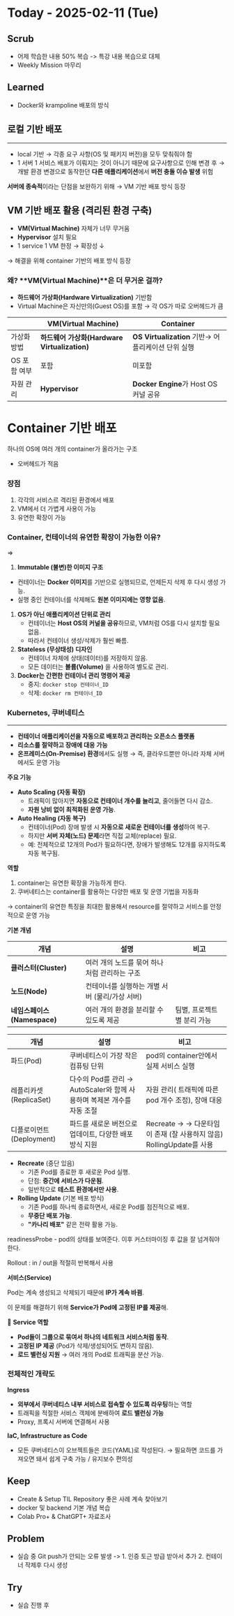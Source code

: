 # Today - 2025-02-11 (Tue)

## Scrub
- 어제 학습한 내용 50% 복습 -> 특강 내용 복습으로 대체
- Weekly Mission 마무리

## Learned
- Docker와 krampoline 배포의 방식


## 로컬 기반 배포
---
- local 기반 → 각종 요구 사항(OS 및 패키지 버전)을 모두 맞춰줘야 함
- 1 서버 1 서비스 배포가 이뤄지는 것이 아니기 때문에 요구사항으로 인해 변경 후
→ 개발 환경 변경으로 동작한던 **다른 애플리케이션**에서 **버전 충돌 이슈 발생** 위험

**서버에 종속적**이라는 단점을 보완하기 위해 → VM 기반 배포 방식 등장

## VM 기반 배포 활용 (격리된 환경 구축)
- **VM(Virtual Machine)** 자체가 너무 무거움
- **Hypervisor** 설치 필요
- 1 service 1 VM 한정 → 확장성 ↓

→ 해결을 위해 container 기반의 배포 방식 등장


### 왜? **VM(Virtual Machine)**은 더 무거운 걸까?
- **하드웨어 가상화(Hardware Virtualization)** 기반함
- Virtual Machine은 자신만의(Guest OS)를 포함 → 각 OS가 따로 오버헤드가 큼

|  | **VM(Virtual Machine)** | **Container** |
| --- | --- | --- |
| 가상화 방법 | **하드웨어 가상화(Hardware Virtualization)** | **OS Virtualization** 기반→ 어플리케이션 단위 실행 |
| OS 포함 여부 | 포함 | 미포함 |
| 자원 관리 | **Hypervisor** | **Docker Engine**가 Host OS 커널 공유 |


# Container 기반 배포
하나의 OS에 여러 개의 container가 올라가는 구조

- 오버헤드가 적음

### 장점

1. 각각의 서비스르 격리된 환경에서 배포
2. VM에서 더 가볍게 사용이 가능
3. 유연한 확장이 가능


### Container, 컨테이너의 **유연한 확장**이 가능한 이유?
⇒ 
1. **Immutable (불변)한 이미지 구조**

- 컨테이너는 **Docker 이미지**를 기반으로 실행되므로, 언제든지 삭제 후 다시 생성 가능.
- 실행 중인 컨테이너를 삭제해도 **원본 이미지에는 영향 없음**.
1. **OS가 아닌 애플리케이션 단위로 관리**
    - 컨테이너는 **Host OS의 커널을 공유**하므로, VM처럼 OS를 다시 설치할 필요 없음.
    - 따라서 컨테이너 생성/삭제가 훨씬 빠름.
2. **Stateless (무상태성) 디자인**
    - 컨테이너 자체에 상태(데이터)를 저장하지 않음.
    - 모든 데이터는 **볼륨(Volume)** 을 사용하여 별도로 관리.
3. **Docker는 간편한 컨테이너 관리 명령어 제공**
    - 중지: `docker stop 컨테이너_ID`
    - 삭제: `docker rm 컨테이너_ID`


### Kubernetes, 쿠버네티스
---

- **컨테이너 애플리케이션을 자동으로 배포하고 관리하는 오픈소스 플랫폼**
- **리소스를 절약하고 장애에 대응 가능**
- **온프레미스(On-Premise) 환경**에서도 실행 → 즉, 클라우드뿐만 아니라 자체 서버에서도 운영 가능

**주요 기능**

- **Auto Scaling (자동 확장)**
    - 트래픽이 많아지면 **자동으로 컨테이너 개수를 늘리고**, 줄어들면 다시 감소.
    - **자원 낭비 없이 최적화된 운영 가능**.
- **Auto Healing (자동 복구)**
    - 컨테이너(Pod) 장애 발생 시 **자동으로 새로운 컨테이너를 생성**하여 복구.
    - 하지만 **서버 자체(노드) 문제**라면 직접 교체(replace) 필요.
    - 예: 전체적으로 12개의 Pod가 필요하다면, 장애가 발생해도 12개를 유지하도록 자동 복구됨.

**역할**

1. container는 유연한 확장을 가능하게 한다.
2. 쿠버네티스는 container를 활용하는 다양한 배포 및 운영 기법을 자동화

→ container의 유연한 특징을 최대한 활용해서 resource를 절약하고 서비스를 안정적으로 운영 가능

**기본 개념**

| 개념 | 설명 | 비고 |
| --- | --- | --- |
| **클러스터(Cluster)** | 여러 개의 노드를 묶어 하나처럼 관리하는 구조 |  |
| **노드(Node)** | 컨테이너를 실행하는 개별 서버 (물리/가상 서버) |  |
| **네임스페이스(Namespace)** | 여러 개의 환경을 분리할 수 있도록 제공 | 팀별, 프로젝트별 분리 가능 |

| 개념 | 설명 | 비고 |
| --- | --- | --- |
| 파드(Pod) | 쿠버네티스이 가장 작은 컴퓨팅 단위 | pod의 container안에서 실제 서비스 실행 |
| 레플리카셋 (ReplicaSet) | 다수의 Pod를 관리 → AutoScaler와 함께 사용하며 복제본 개수를 자동 조절 | 자원 관리( 트래픽에 따른pod 개수 조정), 장애 대응 |
| 디플로이먼트(Deployment) | 파드를 새로운 버전으로  업데이트, 다양한 배포 방식 지원| Recreate → → 다운타임이 존재 (잘 사용하지 않음) RollingUpdate를 사용 |
- **Recreate** (중단 있음)
    - 기존 Pod를 종료한 후 새로운 Pod 실행.
    - 단점: **중간에 서비스가 다운됨**.
    - 일반적으로 **테스트 환경에서만 사용**.
- **Rolling Update** (기본 배포 방식)
    - 기존 Pod를 하나씩 종료하면서, 새로운 Pod를 점진적으로 배포.
    - **무중단 배포 가능**.
    - **"카나리 배포"** 같은 전략 활용 가능.

readinessProbe - pod의 상태를 보여준다. 이후 커스터마이징 후 값을 잘 넘겨줘야 한다.

Rollout : in / out을 적절히 반복해서 사용

**서비스(Service)**

Pod는 계속 생성되고 삭제되기 때문에 **IP가 계속 바뀜**.

이 문제를 해결하기 위해 **Service가 Pod에 고정된 IP를 제공**해.

📌 **Service 역할**

- **Pod들이 그룹으로 묶여서 하나의 네트워크 서비스처럼 동작**.
- **고정된 IP 제공** (Pod가 삭제/생성되어도 변하지 않음).
- **로드 밸런싱 지원** → 여러 개의 Pod로 트래픽을 분산 가능.

### 전체적인 개략도

**Ingress**

- **외부에서 쿠버네티스 내부 서비스로 접속할 수 있도록 라우팅**하는 역할
- 트래픽을 적절한 서비스 객체에 분배하여 **로드 밸런싱 가능**
- Proxy, 프록시 서버에 연결해서 사용

**IaC, Infrastructure as Code**

- 모든 쿠버네티스이 오브젝트들은 코드(YAML)로 작성된다.
→ 필요하면 코드를 가져오면 돼서 쉽게 구축 가능 / 유지보수 편의성

## Keep
- Create & Setup TIL Repository 좋은 사례 계속 찾아보기
- docker 및 backend 기본 개념 복습
- Colab Pro+ & ChatGPT+ 자료조사

## Problem
- 실습 중 Git push가 안되는 오류 발생
->  1. 인증 토근 방급 받아서 추가
    2. 컨테이너 작제후 다시 생성

## Try
- 실습 진행 후
